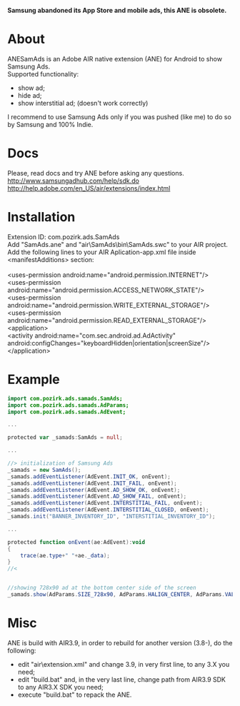 **Samsung abandoned its App Store and mobile ads, this ANE is obsolete.**

# About
ANESamAds is an Adobe AIR native extension (ANE) for Android to show Samsung Ads.<br />
Supported functionality:<br />
- show ad;<br />
- hide ad;<br />
- show interstitial ad; (doesn't work correctly)<br />

I recommend to use Samsung Ads only if you was pushed (like me) to do so by Samsung and 100% Indie.

# Docs
Please, read docs and try ANE before asking any questions.<br />
http://www.samsungadhub.com/help/sdk.do<br />
http://help.adobe.com/en_US/air/extensions/index.html<br />


# Installation
Extension ID: com.pozirk.ads.SamAds<br />
Add "SamAds.ane" and "air\SamAds\bin\SamAds.swc" to your AIR project.<br />
Add the following lines to your AIR Aplication-app.xml file inside &lt;manifestAdditions&gt; section:<br />
<br />
&lt;uses-permission android:name="android.permission.INTERNET"/&gt;<br />
&lt;uses-permission android:name="android.permission.ACCESS_NETWORK_STATE"/&gt;<br />
&lt;uses-permission android:name="android.permission.WRITE_EXTERNAL_STORAGE"/&gt;<br />
&lt;uses-permission android:name="android.permission.READ_EXTERNAL_STORAGE"/&gt;<br />
&lt;application&gt;<br />
	&lt;activity android:name="com.sec.android.ad.AdActivity" android:configChanges="keyboardHidden|orientation|screenSize"/&gt;<br />
&lt;/application&gt;<br />


# Example
```actionscript
import com.pozirk.ads.samads.SamAds;
import com.pozirk.ads.samads.AdParams;
import com.pozirk.ads.samads.AdEvent;

...

protected var _samads:SamAds = null;

...

//> initialization of Samsung Ads
_samads = new SamAds();
_samads.addEventListener(AdEvent.INIT_OK, onEvent);
_samads.addEventListener(AdEvent.INIT_FAIL, onEvent);
_samads.addEventListener(AdEvent.AD_SHOW_OK, onEvent);
_samads.addEventListener(AdEvent.AD_SHOW_FAIL, onEvent);
_samads.addEventListener(AdEvent.INTERSTITIAL_FAIL, onEvent);
_samads.addEventListener(AdEvent.INTERSTITIAL_CLOSED, onEvent);
_samads.init("BANNER_INVENTORY_ID", "INTERSTITIAL_INVENTORY_ID");

...

protected function onEvent(ae:AdEvent):void
{
	trace(ae.type+" "+ae._data);
}
//<


//showing 728x90 ad at the bottom center side of the screen
_samads.show(AdParams.SIZE_728x90, AdParams.HALIGN_CENTER, AdParams.VALIGN_TOP);
```


# Misc
ANE is build with AIR3.9, in order to rebuild for another version (3.8-), do the following:<br />
- edit "air\extension.xml" and change 3.9, in very first line, to any 3.X you need;<br />
- edit "build.bat" and, in the very last line, change path from AIR3.9 SDK to any AIR3.X SDK you need;<br />
- execute "build.bat" to repack the ANE.<br />
